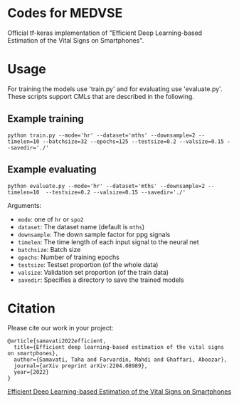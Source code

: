 # Codes for MEDVSE
Official tf-keras implementation of "Efficient Deep Learning-based Estimation of the Vital Signs on Smartphones".

# Usage
For training the models use 'train.py' and for evaluating use 'evaluate.py'. These scripts support CMLs that are described in the following.

## Example training
```terminal 
python train.py --mode='hr' --dataset='mths' --downsample=2 --timelen=10 --batchsize=32 --epochs=125 --testsize=0.2 --valsize=0.15 --savedir='./'
```


## Example evaluating
```terminal 
python evaluate.py --mode='hr' --dataset='mths' --downsample=2 --timelen=10  --testsize=0.2 --valsize=0.15 --savedir='./'
```

Arguments:
*  ```mode```: one of ```hr``` or ```spo2```
*  ```dataset```: The dataset name (default is ```mths```)
*  ```downsample```: The down sample factor for ppg signals
*  ```timelen```: The time length of each input signal to the neural net
*  ```batchsize```: Batch size
*  ```epochs```: Number of training epochs
*  ```testsize```: Testset proportion (of the whole data)
*  ```valsize```: Validation set proportion (of the train data)
*  ```savedir```: Specifies a directory to save the trained models


# Citation
Please cite our work in your project:
```
@article{samavati2022efficient,
  title={Efficient deep learning-based estimation of the vital signs on smartphones},
  author={Samavati, Taha and Farvardin, Mahdi and Ghaffari, Aboozar},
  journal={arXiv preprint arXiv:2204.08989},
  year={2022}
}

```
[Efficient Deep Learning-based Estimation of the Vital Signs on Smartphones](https://arxiv.org/abs/2204.08989)
